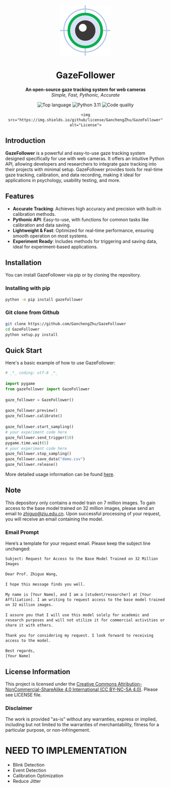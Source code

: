 <div align="center">
  <a href="https://github.com/GanchengZhu/GazeFollower">
    <img width="160" height="160" src="https://raw.githubusercontent.com/GanchengZhu/GazeFollower/main/gazefollower/res/image/gazefollower.png">
  </a>

  <h1>GazeFollower</h1>

<b>An open-source gaze tracking system for web cameras</b><br/>
<i>Simple, Fast, Pythonic, Accurate</i><br/>

<p>
    <img src="https://img.shields.io/github/languages/top/ganchengzhu/gazefollower" alt="Top language">
    <img src="https://img.shields.io/badge/python-3.11-blue" alt="Python 3.11">
    <img src="https://img.shields.io/codacy/grade/e21ccd9e469d4b9abd69efeaaa587cc2" alt="Code quality">

    <img src="https://img.shields.io/github/license/GanchengZhu/GazeFollower" alt="License">
</p>
</div>

## Introduction

**GazeFollower** is a powerful and easy-to-use gaze tracking system designed specifically for use with web cameras. It
offers an intuitive Python API, allowing developers and researchers to integrate gaze tracking into their projects with
minimal setup. GazeFollower provides tools for real-time gaze tracking, calibration, and data recording, making it ideal
for applications in psychology, usability testing, and more.

## Features

- **Accurate Tracking**: Achieves high accuracy and precision with built-in calibration methods.
- **Pythonic API**: Easy-to-use, with functions for common tasks like calibration and data saving.
- **Lightweight & Fast**: Optimized for real-time performance, ensuring smooth operation on most systems.
- **Experiment Ready**: Includes methods for triggering and saving data, ideal for experiment-based applications.

## Installation

You can install GazeFollower via pip or by cloning the repository.

### Installing with pip

```bash
python -m pip install gazefollower
```

### Git clone from Github

```bash
git clone https://github.com/GanchengZhu/GazeFollower
cd GazeFollower
python setup.py install
```

## Quick Start

Here's a basic example of how to use GazeFollower:

```python
# _*_ coding: utf-8 _*_

import pygame
from gazefollower import GazeFollower

gaze_follower = GazeFollower()

gaze_follower.preview()
gaze_follower.calibrate()

gaze_follower.start_sampling()
# your experiment code here
gaze_follower.send_trigger(10)
pygame.time.wait(5)
# your experiment code here
gaze_follower.stop_sampling()
gaze_follower.save_data("demo.csv")
gaze_follower.release()
```

More detailed usage information can be found [here](MORE_INFO.md).

## Note

This depository only contains a model train on 7 million images. To gain access to the base model trained on 32 million
images, please send an email to zhiguo@zju.edu.cn. Upon successful processing of your request, you will receive an email
containing the model.

### Email Prompt

Here’s a template for your request email. Please keep the subject line unchanged:

```
Subject: Request for Access to the Base Model Trained on 32 Million Images

Dear Prof. Zhiguo Wang,

I hope this message finds you well.

My name is [Your Name], and I am a [student/researcher] at [Your Affiliation]. I am writing to request access to the base model trained on 32 million images.

I assure you that I will use this model solely for academic and research purposes and will not utilize it for commercial activities or share it with others.

Thank you for considering my request. I look forward to receiving access to the model.

Best regards,
[Your Name]
```

## License Information

This project is licensed under
the [Creative Commons Attribution-NonCommercial-ShareAlike 4.0 International (CC BY-NC-SA 4.0)](https://creativecommons.org/licenses/by-nc-sa/4.0/).
Please see LICENSE file.

### Disclaimer

The work is provided "as-is" without any warranties, express or implied, including but not limited to the warranties of
merchantability, fitness for a particular purpose, or non-infringement.

# NEED TO IMPLEMENTATION

- Blink Detection
- Event Detection
- Calibration Optimization
- Reduce Jitter

